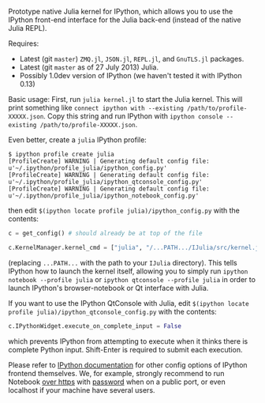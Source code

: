 Prototype native Julia kernel for IPython, which allows you to use the IPython
front-end interface for the Julia back-end (instead of the native Julia REPL).

Requires:
* Latest (git `master`) `ZMQ.jl`, `JSON.jl`, `REPL.jl`, and `GnuTLS.jl` packages.
* Latest (git `master` as of 27 July 2013) Julia.
* Possibly 1.0dev version of IPython (we haven't tested it with IPython 0.13)

Basic usage: First, run `julia kernel.jl` to start the Julia kernel.  This will print something like `connect ipython with --existing /path/to/profile-XXXXX.json`.   Copy this string and run IPython with `ipython console --existing /path/to/profile-XXXXX.json`.

Even better, create a `julia` IPython profile:
```
$ ipython profile create julia
[ProfileCreate] WARNING | Generating default config file: u'~/.ipython/profile_julia/ipython_config.py'
[ProfileCreate] WARNING | Generating default config file: u'~/.ipython/profile_julia/ipython_qtconsole_config.py'
[ProfileCreate] WARNING | Generating default config file: u'~/.ipython/profile_julia/ipython_notebook_config.py'
```

then edit `$(ipython locate profile julia)/ipython_config.py` with the contents:
```python
c = get_config() # should already be at top of the file

c.KernelManager.kernel_cmd = ["julia", "/...PATH.../IJulia/src/kernel.jl", "{connection_file}"]
```
(replacing `...PATH...` with the path to your `IJulia` directory).
This tells IPython how to launch the kernel itself, allowing you to simply run `ipython notebook --profile julia` or `ipython qtconsole --profile julia` in order to launch IPython's browser-notebook or Qt interface with Julia.

If you want to use the IPython QtConsole with Julia, edit `$(ipython locate profile julia)/ipython_qtconsole_config.py` with the contents:
```python
c.IPythonWidget.execute_on_complete_input = False
```

which prevents IPython from attempting to execute when it thinks there is complete Python input.
Shift-Enter is required to submit each execution.

Please refer to [IPython documentation](http://ipython.org/documentation.html) for other config options of IPython frontend themselves.
We, for example, strongly recommend to run Notebook [over https][1] with [password][2] when on a public port, or even localhost if your machine have several users.

[1]: http://ipython.org/ipython-doc/stable/interactive/htmlnotebook.html#quick-howto-running-a-public-notebook-server]
[2]: http://ipython.org/ipython-doc/stable/interactive/htmlnotebook.html#security
